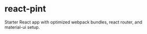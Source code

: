 # react-pint
Starter React app with optimized webpack bundles, react router, and material-ui setup.
